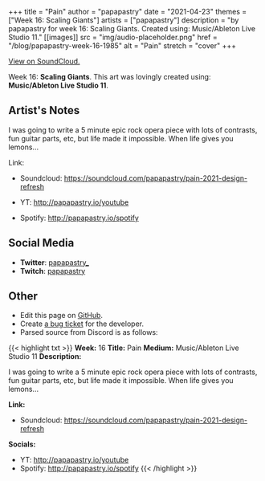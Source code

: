 +++
title =       "Pain"
author =      "papapastry"
date =        "2021-04-23"
themes =      ["Week 16: Scaling Giants"]
artists =     ["papapastry"]
description = "by papapastry for week 16: Scaling Giants. Created using: Music/Ableton Live Studio 11."
[[images]]
              src = "img/audio-placeholder.png"
              href = "/blog/papapastry-week-16-1985"
              alt = "Pain"
              stretch = "cover"
+++


[View on SoundCloud.](https://soundcloud.com/papapastry/pain-2021-design-refresh)


Week 16: **Scaling Giants**. This art was lovingly created using: **Music/Ableton Live Studio 11**.

## Artist's Notes

I was going to write a 5 minute epic rock opera piece with lots of contrasts, fun guitar parts, etc, but life made it impossible. When life gives you lemons...

Link:

- Soundcloud: https://soundcloud.com/papapastry/pain-2021-design-refresh

- YT: <http://papapastry.io/youtube>
- Spotify: <http://papapastry.io/spotify>

## Social Media

- **Twitter**: <a href='https://twitter.com/papapastry_' target='_blank'>papapastry_</a>
- **Twitch**: <a href='https://twitch.tv/papapastry' target='_blank'>papapastry</a>


## Other

- Edit this page on [GitHub](https://github.com/teaminkling/web-refresh/edit/main/blog/content/blog/papapastry-week-16-1985.md).
- Create [a bug ticket](https://github.com/teaminkling/web-refresh/issues/new?assignees=&labels=bug&template=problem-report.md&title=) for the developer.
- Parsed source from Discord is as follows:

{{< highlight txt >}}
**Week:** 16
**Title:** Pain
**Medium:** Music/Ableton Live Studio 11
**Description:**

I was going to write a 5 minute epic rock opera piece with lots of contrasts, fun guitar parts, etc, but life made it impossible. When life gives you lemons...

**Link:**

- Soundcloud: https://soundcloud.com/papapastry/pain-2021-design-refresh

**Socials:**

- YT: <http://papapastry.io/youtube>
- Spotify: <http://papapastry.io/spotify>
{{< /highlight >}}